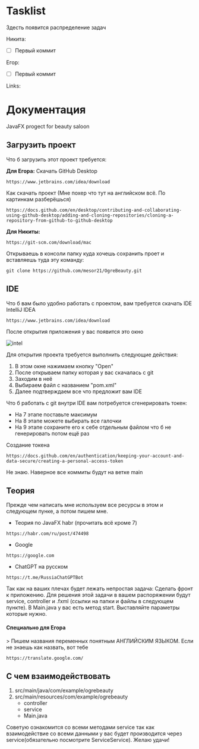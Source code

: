# Tasklist

Здесть появится распределение задач

Никита:

- [ ] Первый коммит

Егор:

- [ ] Первый коммит

Links:


# Документация
JavaFX progect for beauty saloon



## Загрузить проект

Что б загрузить этот проект требуется:

**Для Егора:**
Скачать GitHub Desktop
```
https://www.jetbrains.com/idea/download
```
Как скачать проект (Мне похер что тут на английском всё. По картинкам разберёшься)
```
https://docs.github.com/en/desktop/contributing-and-collaborating-using-github-desktop/adding-and-cloning-repositories/cloning-a-repository-from-github-to-github-desktop
```
**Для Никиты:**
```
https://git-scm.com/download/mac
```
Открываешь в консоли папку куда хочешь сохранить проет и вставляешь туда эту команду:
```
git clone https://github.com/mesor21/OgreBeauty.git 
```

## IDE

Что б вам было удобно работать с проектом, вам требуется скачать IDE IntelliJ IDEA
```
https://www.jetbrains.com/idea/download
```

После открытия приложения у вас появится это окно

![intel](https://learn.microsoft.com/ru-ru/azure/hdinsight/spark/media/apache-spark-create-standalone-application/spark-1.png)

Для открытия проекта требуется выполнить следующие действия:
1. В этом окне нажимаем кнопку "Open"
2. После открываем папку которая у вас скачалась с git
3. Заходим в неё
4. Выбираем файл с названием "pom.xml"
5. Далее подтверждаем все что предложит вам IDE

Что б работать с git внутри IDE вам потребуется сгенерировать токен:

* На 7 этапе поставьте максимум
* На 8 этапе можете выбирать все галочки
* На 9 этапе сохраните его к себе отдельным файлом что б не генерировать потом ещё раз

Создание токена
```
https://docs.github.com/en/authentication/keeping-your-account-and-data-secure/creating-a-personal-access-token
```
Не знаю. Наверное все коммиты будут на ветке main


## Теория

Прежде чем написать мне используем все ресурсы в этом и следующем пунке, а потом пишем мне.
* Теория по JavaFX habr (прочитать всё кроме 7)
```
https://habr.com/ru/post/474498
```
* Google
```
https://google.com
```
* ChatGPT на русском
```
https://t.me/RussiaChatGPTBot
```


Так как на ваших плечах будет лежать непростая задача:
Сделать фронт к приложению. Для решения этой задачи в вашем распоряжении будут service, controller и .fxml (ссылки на папки и файлы в следующем пункте).
В Main.java у вас есть метод start. Выставляйте параметры которые нужно.


<h4>Специально для Егора</h2>>
Пишем названия переменных понятным АНГЛИЙСКИМ ЯЗЫКОМ. Если не знаешь как назвать, вот тебе

```
https://translate.google.com/
```
## С чем взаимодействовать


1. src/main/java/com/example/ogrebeauty
2. src/main/resources/com/example/ogrebeauty
   * controller
   * service
   * Main.java

Советую ознакомится со всеми методами service так как взаимодействие со всеми данными у вас будет производится через service(обязательно посмотрите ServiceService). 
Желаю удачи!
